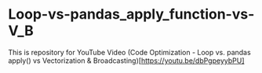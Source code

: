 # Loop-vs-pandas_apply_function-vs-V_B
This is repository for YouTube Video (Code Optimization - Loop vs. pandas apply() vs Vectorization &amp; Broadcasting)[https://youtu.be/dbPgpeyybPU]
